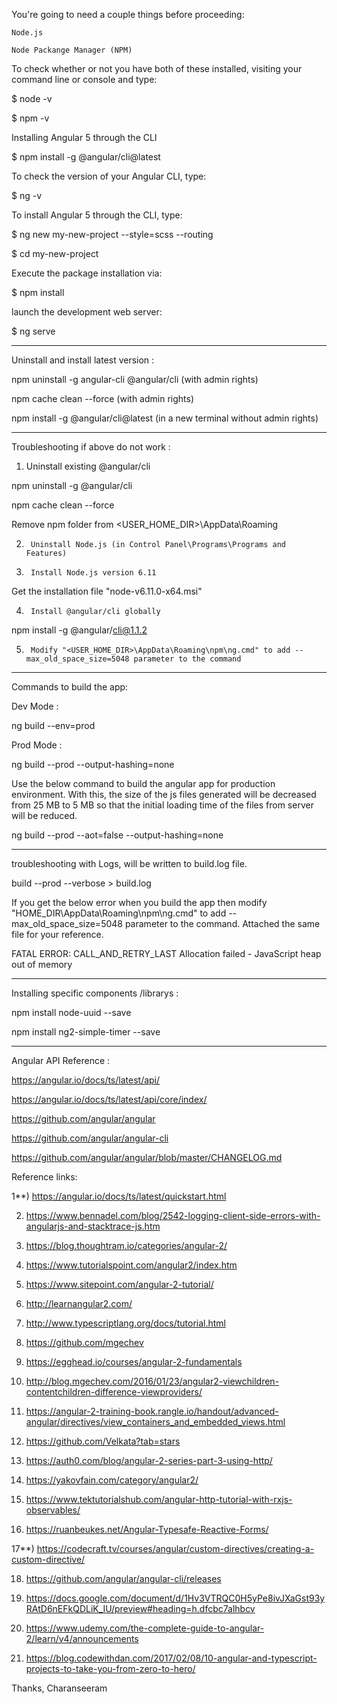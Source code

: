 
You're going to need a couple things before proceeding:

    Node.js
    
    Node Packange Manager (NPM)
    
To check whether or not you have both of these installed, visiting your command line or console and type:

$ node -v

$ npm -v

Installing Angular 5 through the CLI

$ npm install -g @angular/cli@latest

To check the version of your Angular CLI, type:

$ ng -v

To install Angular 5 through the CLI, type:

$ ng new my-new-project --style=scss --routing

$ cd my-new-project

Execute the package installation via:

$ npm install

launch the development web server:

$ ng serve

__________________________________________________________________________________

Uninstall and install latest version :

npm uninstall -g angular-cli @angular/cli       (with admin rights)

npm cache clean --force                                       (with admin rights)

npm install -g @angular/cli@latest                   (in a new terminal without admin rights)

__________________________________________________________________________________

Troubleshooting if above do not work :

1) Uninstall existing @angular/cli

npm uninstall -g @angular/cli

npm cache clean --force                                       

Remove npm folder from <USER_HOME_DIR>\AppData\Roaming

2)      Uninstall Node.js (in Control Panel\Programs\Programs and Features)

3)      Install Node.js version 6.11

Get the installation file "node-v6.11.0-x64.msi" 

4)      Install @angular/cli globally

npm install -g @angular/cli@1.1.2

5)      Modify "<USER_HOME_DIR>\AppData\Roaming\npm\ng.cmd" to add --max_old_space_size=5048 parameter to the command

__________________________________________________________________________________

Commands to build the app:

Dev Mode : 

ng build --env=prod

Prod Mode : 

ng build --prod --output-hashing=none

Use the below command to build the angular app for production environment. With this, the size of the js files generated will be decreased from 25 MB to 5 MB so that the initial loading time of the files from server will be reduced.

ng build --prod --aot=false --output-hashing=none

__________________________________________________________________________________

troubleshooting with Logs,  will be written to build.log file.

build --prod --verbose > build.log

If you get the below error when you build the app then modify "HOME_DIR\AppData\Roaming\npm\ng.cmd" to add --max_old_space_size=5048 parameter to the command. Attached the same file for your reference.

FATAL ERROR: CALL_AND_RETRY_LAST Allocation failed - JavaScript heap out of memory

__________________________________________________________________________________

Installing specific components /librarys :

npm install node-uuid --save

npm install ng2-simple-timer --save

__________________________________________________________________________________


Angular API Reference : 

https://angular.io/docs/ts/latest/api/

https://angular.io/docs/ts/latest/api/core/index/

https://github.com/angular/angular

https://github.com/angular/angular-cli

https://github.com/angular/angular/blob/master/CHANGELOG.md


Reference links:

1**)  https://angular.io/docs/ts/latest/quickstart.html 

2) https://www.bennadel.com/blog/2542-logging-client-side-errors-with-angularjs-and-stacktrace-js.htm

3) https://blog.thoughtram.io/categories/angular-2/

4) https://www.tutorialspoint.com/angular2/index.htm

5) https://www.sitepoint.com/angular-2-tutorial/

6) http://learnangular2.com/

7) http://www.typescriptlang.org/docs/tutorial.html

8) https://github.com/mgechev

9) https://egghead.io/courses/angular-2-fundamentals

10) http://blog.mgechev.com/2016/01/23/angular2-viewchildren-contentchildren-difference-viewproviders/

11) https://angular-2-training-book.rangle.io/handout/advanced-angular/directives/view_containers_and_embedded_views.html

12) https://github.com/Velkata?tab=stars

13) https://auth0.com/blog/angular-2-series-part-3-using-http/

14) https://yakovfain.com/category/angular2/

15) https://www.tektutorialshub.com/angular-http-tutorial-with-rxjs-observables/

16) https://ruanbeukes.net/Angular-Typesafe-Reactive-Forms/

17**) https://codecraft.tv/courses/angular/custom-directives/creating-a-custom-directive/

18) https://github.com/angular/angular-cli/releases

19) https://docs.google.com/document/d/1Hv3VTRQC0H5yPe8ivJXaGst93yRAtD6nEFkQDLiK_IU/preview#heading=h.dfcbc7alhbcv

20) https://www.udemy.com/the-complete-guide-to-angular-2/learn/v4/announcements

21) https://blog.codewithdan.com/2017/02/08/10-angular-and-typescript-projects-to-take-you-from-zero-to-hero/

Thanks,
Charanseeram


 
